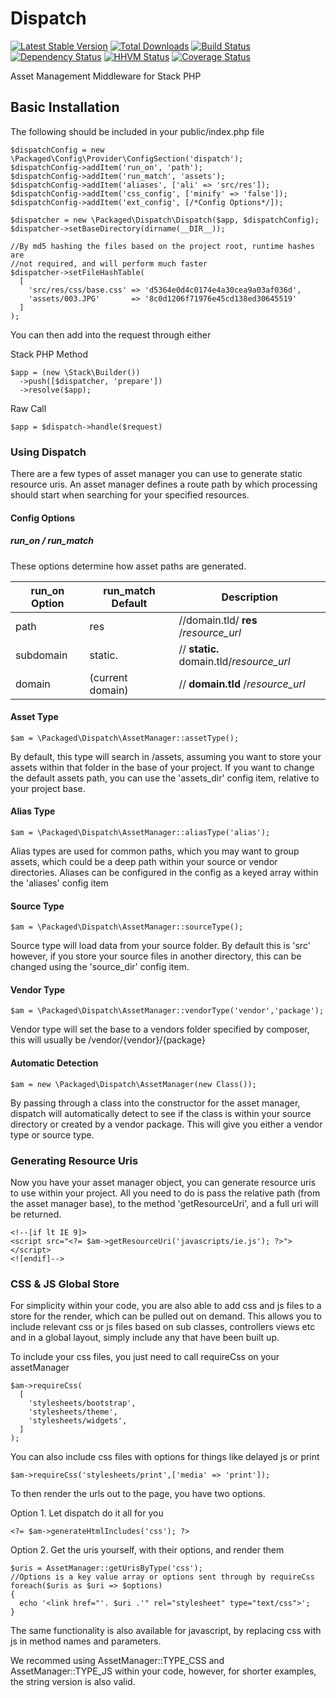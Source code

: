 # Dispatch

[![Latest Stable Version](https://poser.pugx.org/packaged/dispatch/version.png)](https://packagist.org/packages/packaged/dispatch)
[![Total Downloads](https://poser.pugx.org/packaged/dispatch/d/total.png)](https://packagist.org/packages/packaged/dispatch)
[![Build Status](https://travis-ci.org/packaged/dispatch.png)](https://travis-ci.org/packaged/dispatch)
[![Dependency Status](https://www.versioneye.com/php/packaged:dispatch/badge.png)](https://www.versioneye.com/php/packaged:dispatch)
[![HHVM Status](http://hhvm.h4cc.de/badge/packaged/dispatch.png)](http://hhvm.h4cc.de/package/packaged/dispatch)
[![Coverage Status](https://coveralls.io/repos/packaged/dispatch/badge.png)](https://coveralls.io/r/packaged/dispatch)

Asset Management Middleware for Stack PHP


## Basic Installation

The following should be included in your public/index.php file

    $dispatchConfig = new \Packaged\Config\Provider\ConfigSection('dispatch');
    $dispatchConfig->addItem('run_on', 'path');
    $dispatchConfig->addItem('run_match', 'assets');
    $dispatchConfig->addItem('aliases', ['ali' => 'src/res']);
    $dispatchConfig->addItem('css_config', ['minify' => 'false']);
    $dispatchConfig->addItem('ext_config', [/*Config Options*/]);

    $dispatcher = new \Packaged\Dispatch\Dispatch($app, $dispatchConfig);
    $dispatcher->setBaseDirectory(dirname(__DIR__));

    //By md5 hashing the files based on the project root, runtime hashes are
    //not required, and will perform much faster
    $dispatcher->setFileHashTable(
      [
        'src/res/css/base.css' => 'd5364e0d4c0174e4a30cea9a03af036d',
        'assets/003.JPG'       => '8c0d1206f71976e45cd138ed30645519'
      ]
    );


You can then add into the request through either

Stack PHP Method

    $app = (new \Stack\Builder())
      ->push([$dispatcher, 'prepare'])
      ->resolve($app);

Raw Call

    $app = $dispatch->handle($request)


### Using Dispatch

There are a few types of asset manager you can use to generate static resource 
uris.  An asset manager defines a route path by which processing should start
 when searching for your specified resources.

#### Config Options

##### run\_on / run_match

These options determine how asset paths are generated.

| run\_on Option | run_match Default | Description                            |
| ------------- | ----------------- | -------------------------------------- |
| path          | res               | //domain.tld/ **res** /*resource_url*    |
| subdomain     | static.           | // **static.** domain.tld/*resource_url* |
| domain        | (current domain)  | // **domain.tld** /*resource_url*        |


#### Asset Type

    $am = \Packaged\Dispatch\AssetManager::assetType();

By default, this type will search in /assets, assuming you want to store your
assets within that folder in the base of your project.  If you want to change
the default assets path, you can use the 'assets_dir' config item, relative to
your project base.


#### Alias Type

    $am = \Packaged\Dispatch\AssetManager::aliasType('alias');

Alias types are used for common paths, which you may want to group assets, 
which could be a deep path within your source or vendor directories.
Aliases can be configured in the config as a keyed array within the 'aliases' 
config item

#### Source Type

    $am = \Packaged\Dispatch\AssetManager::sourceType();

Source type will load data from your source folder.  By default this is 'src'
however, if you store your source files in another directory, this can be
changed using the 'source_dir' config item.

#### Vendor Type

    $am = \Packaged\Dispatch\AssetManager::vendorType('vendor','package');

Vendor type will set the base to a vendors folder specified by composer, this
will usually be /vendor/{vendor}/{package}

#### Automatic Detection

    $am = new \Packaged\Dispatch\AssetManager(new Class());

By passing through a class into the constructor for the asset manager, dispatch
will automatically detect to see if the class is within your source directory
or created by a vendor package.  This will give you either a vendor type or
source type.


### Generating Resource Uris

Now you have your asset manager object, you can generate resource uris to use
within your project.  All you need to do is pass the relative path (from the
asset manager base), to the method 'getResourceUri', and a full uri will be
returned.

    <!--[if lt IE 9]>
    <script src="<?= $am->getResourceUri('javascripts/ie.js'); ?>"></script>
    <![endif]-->
    
### CSS &amp; JS Global Store

For simplicity within your code, you are also able to add css and js files to a
store for the render, which can be pulled out on demand.  This allows you to 
include relevant css or js files based on sub classes, controllers views etc and
in a global layout, simply include any that have been built up.

To include your css files, you just need to call requireCss on your assetManager

    $am->requireCss(
      [
        'stylesheets/bootstrap',
        'stylesheets/theme',
        'stylesheets/widgets',
      ]
    );
    
You can also include css files with options for things like delayed js or print

    $am->requireCss('stylesheets/print',['media' => 'print']);
    
    
To then render the urls out to the page, you have two options.

Option 1. Let dispatch do it all for you

    <?= $am->generateHtmlIncludes('css'); ?>
    
Option 2. Get the uris yourself, with their options, and render them

    $uris = AssetManager::getUrisByType('css');
    //Options is a key value array or options sent through by requireCss
    foreach($uris as $uri => $options)
    {
      echo '<link href="'. $uri .'" rel="stylesheet" type="text/css">';
    }


The same functionality is also available for javascript, by replacing css 
with js in method names and parameters.

We recommed using AssetManager::TYPE_CSS and AssetManager::TYPE_JS within your
code, however, for shorter examples, the string version is also valid.
